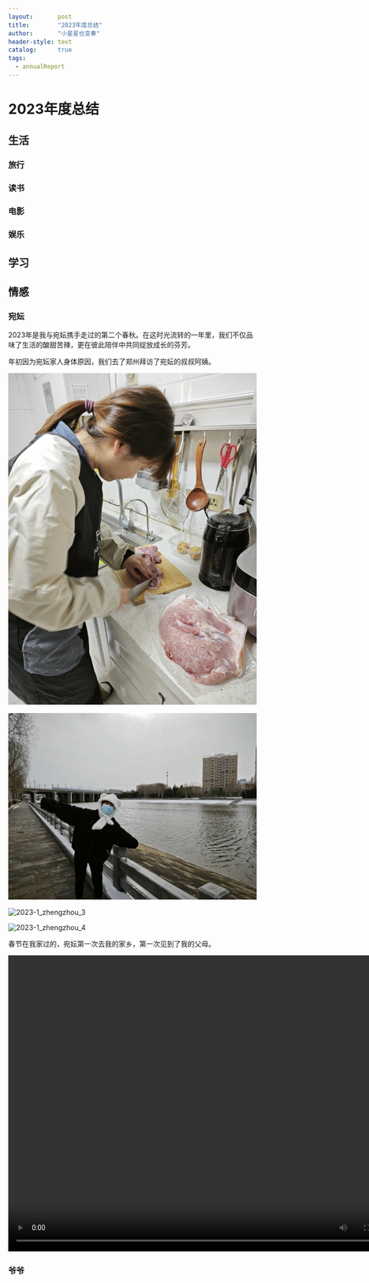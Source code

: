 ```yaml
---
layout:       post
title:        "2023年度总结"
author:       "小星星也变奏"
header-style: text
catalog:      true
tags:
  - annualReport
---
```


# 2023年度总结

## 生活

### 旅行

### 读书

### 电影

### 娱乐

## 学习

## 情感

### 宛妘

2023年是我与宛妘携手走过的第二个春秋。在这时光流转的一年里，我们不仅品味了生活的酸甜苦辣，更在彼此陪伴中共同绽放成长的芬芳。

年初因为宛妘家人身体原因，我们去了郑州拜访了宛妘的叔叔阿姨。

![2023-1_zhengzhou_1](../img/2023_annual_report/2023-1_zhengzhou_1.jpg)

![2023-1_zhengzhou_2](../img/2023_annual_report/2023-1_zhengzhou_2.jpg)

![2023-1_zhengzhou_3](../img/2023_annual_report/2023-1_zhengzhou_3.jpg)

![2023-1_zhengzhou_4](../img/2023_annual_report/2023-1_zhengzhou_4.jpg)

春节在我家过的，宛妘第一次去我的家乡，第一次见到了我的父母。

<video src="../img/2023_annual_report/VID_20230121_191624_HSR_120.mp4" width="800px" height="600px" controls="controls"></video>

### 爷爷